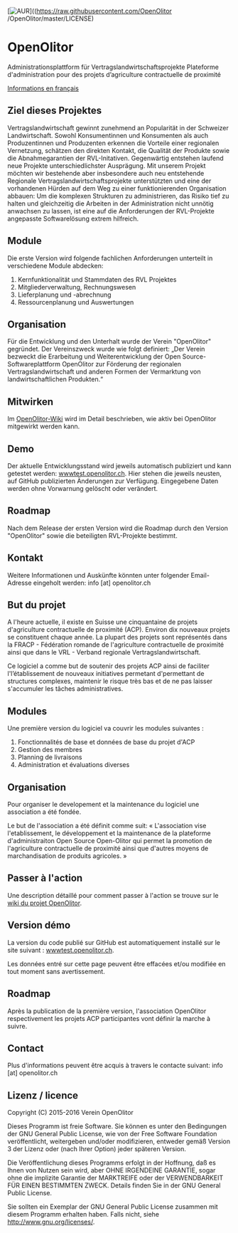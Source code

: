 [![AUR](https://img.shields.io/aur/license/yaourt.svg?maxAge=2592000)]((https://raw.githubusercontent.com/OpenOlitor
/OpenOlitor/master/LICENSE)

# OpenOlitor
Administrationsplattform für Vertragslandwirtschaftsprojekte
Plateforme d'administration pour des projets d’agriculture contractuelle de proximité

[Informations en français](#but-du-projet)

## Ziel dieses Projektes
Vertragslandwirtschaft gewinnt zunehmend an Popularität in der Schweizer Landwirtschaft. Sowohl Konsumentinnen und Konsumenten als auch Produzentinnen und Produzenten erkennen die Vorteile einer regionalen Vernetzung, schätzen den direkten Kontakt, die Qualität der Produkte sowie die Abnahmegarantien der RVL-Initativen. Gegenwärtig entstehen laufend neue Projekte unterschiedlichster Ausprägung.
Mit unserem Projekt möchten wir bestehende aber insbesondere auch neu entstehende Regionale Vertragslandwirtschaftsprojekte unterstützten und eine der vorhandenen Hürden auf dem Weg zu einer funktionierenden Organisation abbauen: Um die komplexen Strukturen zu administrieren, das Risiko tief zu halten und gleichzeitig die Arbeiten in der Administration nicht unnötig anwachsen zu lassen, ist eine auf die Anforderungen der RVL-Projekte angepasste Softwarelösung extrem hilfreich.

## Module
Die erste Version wird folgende fachlichen Anforderungen unterteilt in verschiedene Module abdecken:

1. Kernfunktionalität und Stammdaten des RVL Projektes
2. Mitgliederverwaltung, Rechnungswesen
3. Lieferplanung und -abrechnung
4. Ressourcenplanung und Auswertungen

## Organisation
Für die Entwicklung und den Unterhalt wurde der Verein "OpenOlitor" gegründet. 
Der Vereinszweck wurde wie folgt definiert:
„Der Verein bezweckt die Erarbeitung und Weiterentwicklung der Open Source-Softwareplattform OpenOlitor zur Förderung der regionalen Vertragslandwirtschaft und anderen Formen der Vermarktung von landwirtschaftlichen Produkten.“

## Mitwirken
Im [OpenOlitor-Wiki](https://github.com/OpenOlitor/OpenOlitor/wiki/Mitwirken-_-Passer-%C3%A0-l'action) wird im Detail beschrieben, wie aktiv bei OpenOlitor mitgewirkt werden kann.

## Demo
Der aktuelle Entwicklungsstand wird jeweils automatisch publiziert und kann getestet werden: [wwwtest.openolitor.ch](http://wwwtest.openolitor.ch).
Hier stehen die jeweils neusten, auf GitHub publizierten Änderungen zur Verfügung. Eingegebene Daten werden ohne Vorwarnung gelöscht oder verändert.

## Roadmap
Nach dem Release der ersten Version wird die Roadmap durch den Version "OpenOlitor" sowie die beteiligten RVL-Projekte bestimmt.

## Kontakt
Weitere Informationen und Auskünfte könnten unter folgender Email-Adresse eingeholt werden:
info [at] openolitor.ch

## But du projet
A l'heure actuelle, il existe en Suisse une cinquantaine de projets d'agriculture contractuelle de proximité (ACP). Environ dix nouveaux projets se constituent chaque année. La plupart des projets sont représentés dans la FRACP - Fédération romande de l'agriculture contractuelle de proximité ainsi que dans le VRL - Verband regionale Vertragslandwirtschaft.

Ce logiciel a comme but de soutenir des projets ACP ainsi de faciliter l'l’établissement de nouveaux initiatives permetant d'permettant de structures complexes, maintenir le risque très bas et de ne pas laisser s'accumuler les tâches administratives.

## Modules
Une première version du logiciel va couvrir les modules suivantes :

1. Fonctionnalités de base et données de base du projet d'ACP
2. Gestion des membres
3. Planning de livraisons
4. Administration et évaluations diverses

## Organisation
Pour organiser le developement et la maintenance du logiciel une association a été fondée.

Le but de l'association a été définit comme suit:
« L'association vise l'etablissement, le développement et la maintenance de la plateforme d'administraiton Open Source Open-Olitor qui permet la promotion de l'agriculture contractuelle de proximité ainsi que d'autres moyens de marchandisation de produits agricoles. »

## Passer à l'action
Une description détaillé pour comment passer à l'action se trouve sur le [wiki du projet OpenOlitor](https://github.com/OpenOlitor/OpenOlitor/wiki/Mitwirken-_-Passer-%C3%A0-l'action).

## Version démo
La version du code publié sur GitHub est automatiquement installé sur le site suivant : [wwwtest.openolitor.ch](http://wwwtest.openolitor.ch).

Les données entré sur cette page peuvent être effacées et/ou modifiée en tout moment sans avertissement.

## Roadmap
Après la publication de la première version, l'association OpenOlitor respectivement les projets ACP participantes vont définir la marche à suivre.

## Contact
Plus d'informations peuvent être acquis à travers le contacte suivant: info [at] openolitor.ch

## Lizenz / licence

Copyright (C) 2015-2016 Verein OpenOlitor

Dieses Programm ist freie Software. Sie können es unter den Bedingungen der GNU General Public License, wie von der Free Software Foundation veröffentlicht, weitergeben und/oder modifizieren, entweder gemäß Version 3 der Lizenz oder (nach Ihrer Option) jeder späteren Version.

Die Veröffentlichung dieses Programms erfolgt in der Hoffnung, daß es Ihnen von Nutzen sein wird, aber OHNE IRGENDEINE GARANTIE, sogar ohne die implizite Garantie der MARKTREIFE oder der VERWENDBARKEIT FÜR EINEN BESTIMMTEN ZWECK. Details finden Sie in der GNU General Public License.

Sie sollten ein Exemplar der GNU General Public License zusammen mit diesem Programm erhalten haben. Falls nicht, siehe <http://www.gnu.org/licenses/>.

